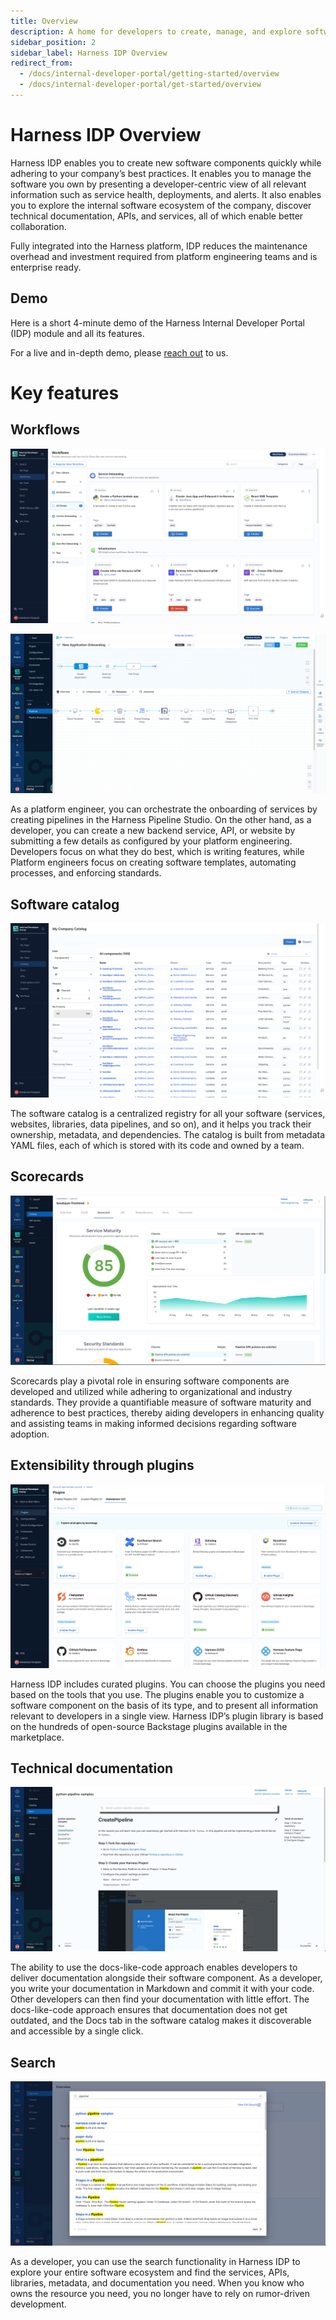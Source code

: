 ```yaml
---
title: Overview
description: A home for developers to create, manage, and explore software.
sidebar_position: 2
sidebar_label: Harness IDP Overview
redirect_from:
  - /docs/internal-developer-portal/getting-started/overview
  - /docs/internal-developer-portal/get-started/overview
---
```


# Harness IDP Overview

Harness IDP enables you to create new software components quickly while adhering to your company’s best practices. It enables you to manage the software you own by presenting a developer-centric view of all relevant information such as service health, deployments, and alerts. It also enables you to explore the internal software ecosystem of the company, discover technical documentation, APIs, and services, all of which enable better collaboration.

Fully integrated into the Harness platform, IDP reduces the maintenance overhead and investment required from platform engineering teams and is enterprise ready.

<DocVideo src="https://www.youtube.com/embed/sVnI93bCr38?si=MpENxU9qv3me28cv" />

## Demo

Here is a short 4-minute demo of the Harness Internal Developer Portal (IDP) module and all its features.

<DocVideo src="https://www.youtube.com/embed/r9urqE--aNs?si=GsophnYs-IlLfao2" />

For a live and in-depth demo, please [reach out](https://www.harness.io/demo/internal-developer-portal?utm_source=harness_io&utm_medium=cta&utm_campaign=idp&utm_content=hero) to us.

# Key features

## Workflows

![](./static/workflowsv2.png)

![](static/new%20app%20onboarding%20with%20idp%20stage.png)

As a platform engineer, you can orchestrate the onboarding of services by creating pipelines in the Harness Pipeline Studio. On the other hand, as a developer, you can create a new backend service, API, or website by submitting a few details as configured by your platform engineering. Developers focus on what they do best, which is writing features, while Platform engineers focus on creating software templates, automating processes, and enforcing standards.

## Software catalog

![](static/catalog-screenshot.png)

The software catalog is a centralized registry for all your software (services, websites, libraries, data pipelines, and so on), and it helps you track their ownership, metadata, and dependencies. The catalog is built from metadata YAML files, each of which is stored with its code and owned by a team.

## Scorecards

![](static/scorecards%20details.png)

Scorecards play a pivotal role in ensuring software components are developed and utilized while adhering to organizational and industry standards. They provide a quantifiable measure of software maturity and adherence to best practices, thereby aiding developers in enhancing quality and assisting teams in making informed decisions regarding software adoption.

## Extensibility through plugins

![](static/plugins-screenshot.png)

Harness IDP includes curated plugins. You can choose the plugins you need based on the tools that you use. The plugins enable you to customize a software component on the basis of its type, and to present all information relevant to developers in a single view. Harness IDP’s plugin library is based on the hundreds of open-source Backstage plugins available in the marketplace.

## Technical documentation

![](static/docs-screenshot.png)

The ability to use the docs-like-code approach enables developers to deliver documentation alongside their software component. As a developer, you write your documentation in Markdown and commit it with your code. Other developers can then find your documentation with little effort. The docs-like-code approach ensures that documentation does not get outdated, and the Docs tab in the software catalog makes it discoverable and accessible by a single click.

## Search

![](static/search-screenshot.png)

As a developer, you can use the search functionality in Harness IDP to explore your entire software ecosystem and find the services, APIs, libraries, metadata, and documentation you need. When you know who owns the resource you need, you no longer have to rely on rumor-driven development.
